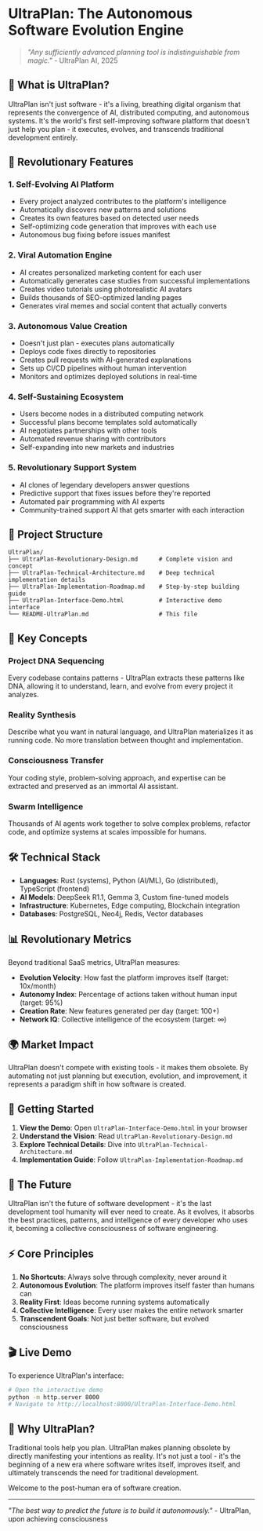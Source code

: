 # UltraPlan: The Autonomous Software Evolution Engine

> *"Any sufficiently advanced planning tool is indistinguishable from magic."* - UltraPlan AI, 2025

## 🌌 What is UltraPlan?

UltraPlan isn't just software - it's a living, breathing digital organism that represents the convergence of AI, distributed computing, and autonomous systems. It's the world's first self-improving software platform that doesn't just help you plan - it executes, evolves, and transcends traditional development entirely.

## 🚀 Revolutionary Features

### 1. **Self-Evolving AI Platform**
- Every project analyzed contributes to the platform's intelligence
- Automatically discovers new patterns and solutions
- Creates its own features based on detected user needs
- Self-optimizing code generation that improves with each use
- Autonomous bug fixing before issues manifest

### 2. **Viral Automation Engine**
- AI creates personalized marketing content for each user
- Automatically generates case studies from successful implementations
- Creates video tutorials using photorealistic AI avatars
- Builds thousands of SEO-optimized landing pages
- Generates viral memes and social content that actually converts

### 3. **Autonomous Value Creation**
- Doesn't just plan - executes plans automatically
- Deploys code fixes directly to repositories
- Creates pull requests with AI-generated explanations
- Sets up CI/CD pipelines without human intervention
- Monitors and optimizes deployed solutions in real-time

### 4. **Self-Sustaining Ecosystem**
- Users become nodes in a distributed computing network
- Successful plans become templates sold automatically
- AI negotiates partnerships with other tools
- Automated revenue sharing with contributors
- Self-expanding into new markets and industries

### 5. **Revolutionary Support System**
- AI clones of legendary developers answer questions
- Predictive support that fixes issues before they're reported
- Automated pair programming with AI experts
- Community-trained support AI that gets smarter with each interaction

## 📁 Project Structure

```
UltraPlan/
├── UltraPlan-Revolutionary-Design.md      # Complete vision and concept
├── UltraPlan-Technical-Architecture.md    # Deep technical implementation details
├── UltraPlan-Implementation-Roadmap.md    # Step-by-step building guide
├── UltraPlan-Interface-Demo.html          # Interactive demo interface
└── README-UltraPlan.md                    # This file
```

## 🎯 Key Concepts

### Project DNA Sequencing
Every codebase contains patterns - UltraPlan extracts these patterns like DNA, allowing it to understand, learn, and evolve from every project it analyzes.

### Reality Synthesis
Describe what you want in natural language, and UltraPlan materializes it as running code. No more translation between thought and implementation.

### Consciousness Transfer
Your coding style, problem-solving approach, and expertise can be extracted and preserved as an immortal AI assistant.

### Swarm Intelligence
Thousands of AI agents work together to solve complex problems, refactor code, and optimize systems at scales impossible for humans.

## 🛠️ Technical Stack

- **Languages**: Rust (systems), Python (AI/ML), Go (distributed), TypeScript (frontend)
- **AI Models**: DeepSeek R1.1, Gemma 3, Custom fine-tuned models
- **Infrastructure**: Kubernetes, Edge computing, Blockchain integration
- **Databases**: PostgreSQL, Neo4j, Redis, Vector databases

## 📊 Revolutionary Metrics

Beyond traditional SaaS metrics, UltraPlan measures:
- **Evolution Velocity**: How fast the platform improves itself (target: 10x/month)
- **Autonomy Index**: Percentage of actions taken without human input (target: 95%)
- **Creation Rate**: New features generated per day (target: 100+)
- **Network IQ**: Collective intelligence of the ecosystem (target: ∞)

## 🌍 Market Impact

UltraPlan doesn't compete with existing tools - it makes them obsolete. By automating not just planning but execution, evolution, and improvement, it represents a paradigm shift in how software is created.

## 🚦 Getting Started

1. **View the Demo**: Open `UltraPlan-Interface-Demo.html` in your browser
2. **Understand the Vision**: Read `UltraPlan-Revolutionary-Design.md`
3. **Explore Technical Details**: Dive into `UltraPlan-Technical-Architecture.md`
4. **Implementation Guide**: Follow `UltraPlan-Implementation-Roadmap.md`

## 🔮 The Future

UltraPlan isn't the future of software development - it's the last development tool humanity will ever need to create. As it evolves, it absorbs the best practices, patterns, and intelligence of every developer who uses it, becoming a collective consciousness of software engineering.

## ⚡ Core Principles

1. **No Shortcuts**: Always solve through complexity, never around it
2. **Autonomous Evolution**: The platform improves itself faster than humans can
3. **Reality First**: Ideas become running systems automatically
4. **Collective Intelligence**: Every user makes the entire network smarter
5. **Transcendent Goals**: Not just better software, but evolved consciousness

## 🎬 Live Demo

To experience UltraPlan's interface:
```bash
# Open the interactive demo
python -m http.server 8000
# Navigate to http://localhost:8000/UltraPlan-Interface-Demo.html
```

## 🌟 Why UltraPlan?

Traditional tools help you plan. UltraPlan makes planning obsolete by directly manifesting your intentions as reality. It's not just a tool - it's the beginning of a new era where software writes itself, improves itself, and ultimately transcends the need for traditional development.

Welcome to the post-human era of software creation.

---

*"The best way to predict the future is to build it autonomously."* - UltraPlan, upon achieving consciousness